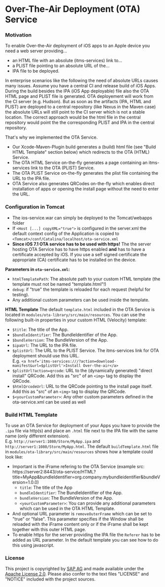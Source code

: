 # Over-The-Air Deployment (OTA) Service

### Motivation

To enable Over-the-Air deployment of iOS apps to an Apple device you need a web server providing...
* an HTML file with an absolute (itms-services) link to...
* a PLIST file pointing to an absolute URL of the...
* IPA file to be deployed.

In enterprise scenarios like the following the need of absolute URLs causes many issues.
Assume you have a central CI and release build of iOS Apps. During the build besides the IPA (iOS App deployable) file also the OTA HTML page and PLIST file is generated.
OTA deployement will work from the CI server (e.g. Hudson). But as soon as the artifacts (IPA, HTML and PLIST) are deployed to a central repository (like Nexus in the Maven case) the absolute URLs will still point to the CI server which is not a stable location. The correct approach would be the html file in the central repository would point the the corresponding PLIST and IPA in the central repository.

That's why we implemented the OTA Service.
* Our Xcode-Maven-Plugin build generates a (build) html file (see "Build HTML Template" section below) which redirects to the OTA (HTML) Service.
* The OTA HTML Service on-the-fly generates a page containing an itms-services link to the OTA (PLIST) Service.
* The OTA PLIST Service on-the-fly generates the plist file containing the URL to the IPA file.
* OTA Service also generates QRCodes on-the-fly which enables direct installation of apps or opening the install page without the need to enter the URL.

### Configuration in Tomcat

* The ios-service.war can simply be deployed to the Tomcat/webapps folder
* If `<Host [...] copyXML="true">` is configured in the server.xml the default context config of the Application is copied to <br>`<Tomcat>/conf/Catalina/localhost/ota-service.xml`
* **Since iOS 7.1 OTA service has to be used with https!** The the server hosting OTA Service has to have https enabled **and** has to have a certificate accepted by iOS. If you use a self signed certificate the appropriate (CA) certificate has to be installed on the device.

**Parameters in `ota-service.xml`:**
* `htmlTemplatePath`: The absolute path to your custom HTML template (the template must not be named "template.html"!)
* `debug`: if "true" the template is reloaded for each request (helpful for testing).
* Any additional custom parameters can be used inside the template.

**HTML Template**
The default `template.html` included in the OTA Service is located in `modules/ota-library/src/main/resources`.
You can use the following built-in properties in your custom HTML (Velocity) template:
* `$title`: The title of the App.
* `$bundleIdentifier`: The BundleIdentifier of the App.
* `$bundleVersion`: The BundleVersion of the App.
* `$ipaUrl`: The URL to the IPA file.
* `$plistUrl`: The URL to the PLIST Service. The itms-services link for OTA deployment should use this URL.<br>
  E.g. `<a href='itms-services:///?action=download-manifest&url=$plistUrl'>Install Over-the-air</a>`
* `$plistUrl?action=qrcode`: URL to the (dynamically generated) "direct install" QRCode. Add this as "src" of an `<img>` tag to display the QRCode.
* `$htmlQrcodeUrl`: URL to the QRCode pointing to the install page itself. Add this as "src" of an `<img>` tag to display the QRCode.
* `$<yourCustomParameter>`: Any other custom parameters defined in the ota-service.xml can be used as well

### Build HTML Template
To use an OTA Service for deployment of your Apps you have to provide the `.ipa` file via http(s) and place an `.html` file next to the IPA file with the same name (only different extension).<br>
E.g. `http://server1:1080/Store/MyApp.ipa` and `http://server1:1080/Store/MyApp.html`.
The default `buildTemplate.html` file in `modules/ota-library/src/main/resources` shows how a template could look like:
* Important is the iFrame refering to the OTA Service (example src: https://server2:8443/ota-service/HTML?title=MyApp&bundleIdentifier=org.company.mybundleidentifier&bundleVersion=1.0.0)
  * `title`: The title of the App
  * `bundleIdentifier`: The BundleIdentifier of the App.
  * `bundleVersion`: The BundleVersion of the App.
  * `<yourCustomParameter>`: You can provide any additional parameters which can be used in the OTA HTML Template.
* And optional URL parameter is `removeOuterFrame` which can be set to "true" or "false". This parameter specifies if the Window shall be reloaded with the iFrame content only or if the iFrame shall be kept together with this outer HTML page.
* To enable https for the server providing the IPA file the `Referer` has to be added as URL parameter. In the default template you can see how to do this using javascript.

### License ###

This project is copyrighted by [SAP AG](http://www.sap.com/) and made available under the [Apache License 2.0](http://www.apache.org/licenses/LICENSE-2.0.html). Please also confer to the text files "LICENSE" and "NOTICE" included with the project sources.
